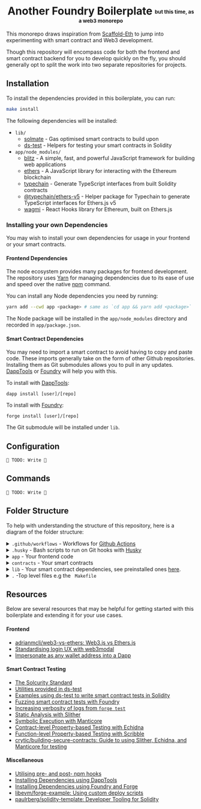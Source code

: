 <h1 align="center">
  Another Foundry Boilerplate <sub><sup><sub><sup>but this time, as a web3 monorepo</sup></sub></sup></sub>
</h1>

This monorepo draws inspiration from [Scaffold-Eth](https://github.com/scaffold-eth/scaffold-eth) to jump into experimenting with smart contract and Web3 development.

Though this repository will encompass code for both the frontend and smart contract backend for you to develop quickly on the fly, you should generally opt to split the work into two separate repositories for projects.

## Installation

To install the dependencies provided in this boilerplate, you can run:

```bash
make install
```

The following dependencies will be installed:

- `lib/`
  - [solmate](https://github.com/Rari-Capital/solmate) - Gas optimised smart contracts to build upon
  - [ds-test](https://github.com/dapphub/ds-test/) - Helpers for testing your smart contracts in Solidity
- `app/node_modules/`
  - [blitz](https://github.com/blitz-js/blitz) - A simple, fast, and powerful JavaScript framework for building web applications
  - [ethers](https://github.com/ethers-io/ethers.js) - A JavaScript library for interacting with the Ethereum blockchain
  - [typechain](https://github.com/dethcrypto/TypeChain) - Generate TypeScript interfaces from built Solidity contracts
  - [@typechain/ethers-v5](https://github.com/dethcrypto/TypeChain/tree/master/packages/target-ethers-v5#typechain-target-ethers-v5) - Helper package for Typechain to generate TypeScript interfaces for Ethers.js v5
  - [wagmi](https://github.com/tmm/wagmi) - React Hooks library for Ethereum, built on Ethers.js

### Installing your own Dependencies

You may wish to install your own dependencies for usage in your frontend or your smart contracts.

#### Frontend Dependencies

The node ecosystem provides many packages for frontend development. The repository uses [Yarn](https://yarnpkg.com/) for managing dependencies due to its ease of use and speed over the native [npm](https://nodejs.org/api/npm.html) command.

You can install any Node dependencies you need by running:

```bash
yarn add --cwd app <package> # same as `cd app && yarn add <package>`
```

The Node package will be installed in the `app/node_modules` directory and recorded in `app/package.json`.

#### Smart Contract Dependencies

You may need to import a smart contract to avoid having to copy and paste code. These imports generally take on the form of other Github repositories. Installing them as Git submodules allows you to pull in any updates. [DappTools](https://github.com/dapphub/dapptools) or [Foundry](https://github.com/gakonst/foundry) will help you with this.

To install with [DappTools](https://github.com/dapphub/dapptools):

```
dapp install [user]/[repo]
```

To install with [Foundry](https://github.com/gakonst/foundry):

```
forge install [user]/[repo]
```

The Git submodule will be installed under `lib`.

## Configuration

`🚧 TODO: Write 🚧`

## Commands

`🚧 TODO: Write 🚧`

## Folder Structure

To help with understanding the structure of this repository, here is a diagram of the folder structure:

<details>
  <summary><code>.github/workflows</code> - Workflows for <a href="https://github.com/features/actions">Github Actions</a></summary>
  <ul>
    <li><code>contracts.yml</code> - Automated CI/CD for your smart contracts</li>
    <li><code>webapp.yml</code> - Automated CI/CD for your frontend</li>
  </ul>
</details>

<details>
  <summary><code>.husky</code> - Bash scripts to run on Git hooks with <a href="https://github.com/typicode/husky">Husky</a></summary>
</details>


<details>
  <summary><code>app</code> - Your frontend code</summary>
  <ul>
    <li><code>package.json</code> - Your frontend dependencies</li>
    <li><code>components</code> - Any shared React components</li>
    <li><code>hooks</code> - React Hooks</li>
    <li><code>pages</code> - <a href="https://blitzjs.com/docs/pages">React pages</a> for your app go here</li>
    <li><code>public</code> - Any static files go here</li>
    <li><code>test</code> - Any app tests go here e.g React Component testing, E2E testing etc.</li>
    <li><code>.eslintrc.js</code> - <a href="https://eslint.org/">ESLint</a> configuration</li>
    <li><code>.gitignore</code> - Ignore any files you don't want to push to Git</li>
    <li><code>blitz.config.ts</code> - <a href="https://blitzjs.com/docs/config">Blitz configuration</a></li>
    <li><code>jest.config.ts</code> - <a href="https://jestjs.io/docs/en/configuration">Jest configuration</a></li>
    <li><code>tsconfig.json</code> - <a href="https://www.typescriptlang.org/docs/handbook/tsconfig-json.html">TypeScript configuration</a></li>
    <li><code>types</code> - TypeScript types used around your app</li>
    <li><code>yarn.lock</code> - <a href="https://yarnpkg.com/lang/en/docs/install/">Yarn</a> lock file</li>
  </ul>
</details>

<details>
  <summary><code>contracts</code> - Your smart contracts</summary>
  <ul>
    <li><code>*.sol</code> - Your smart contracts</li>
    <li><code>test/*.t.sol</code> - Tests for smart contracts</li>
    <li><code>test/base</code> - BaseTest contract to inherit for utils</li>
    <li><code>test/utils</code> - Test utils</li>
  </ul>
</details>

<details>
  <summary><code>lib</code> - Your smart contract dependencies, see preinstalled ones <a href="#installation">here</a>.</summary>
</details>

<details>
  <summary><code>.</code> -Top level files e.g the <code> Makefile</code></summary>
  <ul>
    <li>
      <summary><code>.gitignore</code> - Ignore any files you don't want to push to Git</summary>
    </li>
    <li>
      <summary><code>.gitmodules</code> - Git submodules configuration</summary>
    </li>
    <li>
      <summary><code>.lintstagedrc</code> - Configuration for lint-staged in Husky scripts</summary>
    </li>
    <li>
      <summary><code>.solhint.json</code> - <a href="https://github.com/protofire/solhint">Solhint</a> configuration</summary>
    </li>
    <li>
      <summary><code>.solhintignore</code> - Ignore any files you don't want Solhint to lint</summary>
    </li>
    <li>
      <summary><code>foundry.toml</code> - <a href="https://book.getfoundry.sh/reference/config.html">Foundry configuration</a></summary>
    </li>
    <li>
      <summary><code>Makefile</code> - Various commands, see <a href="#commands">here</a>.</summary>
    </li>
    <li>
      <summary><code>README.md</code> - This file!</summary>
    </li>
    <li>
      <summary><code>remappings.txt</code> - <a href="https://book.getfoundry.sh/projects/dependencies.html#remapping-dependencies">Configure import paths</a> for Solidity dependencies for Forge</summary>
    </li>
  </ul>

</details>

## Resources

Below are several resources that may be helpful for getting started with this boilerplate and extending it for your use cases.

#### Frontend

- [adrianmcli/web3-vs-ethers: Web3.js vs Ethers.js](https://github.com/adrianmcli/web3-vs-ethers)
- [Standardising login UX with web3modal](https://github.com/Web3Modal/web3modal)
- [Impersonate as any wallet address into a Dapp](https://github.com/apoorvlathey/impersonator)

#### Smart Contract Testing

- [The Solcurity Standard](https://github.com/Rari-Capital/solcurity)
- [Utilities provided in ds-test](https://book.getfoundry.sh/reference/ds-test.html)
- [Examples using ds-test to write smart contract tests in Solidity](https://github.com/dapphub/ds-test/blob/master/demo/demo.sol)
- [Fuzzing smart contract tests with Foundry](https://github.com/gakonst/foundry/tree/master/forge#fuzzing-go-beyond-unit-testing)
- [Increasing verbosity of logs from `forge test`](https://github.com/gakonst/foundry/blob/master/cli/README.md#test)
- [Static Analysis with Slither](https://github.com/crytic/slither)
- [Symbolic Execution with Manticore](https://github.com/trailofbits/manticore)
- [Contract-level Property-based Testing with Echidna](https://github.com/crytic/echidna)
- [Function-level Property-based Testing with Scribble](https://github.com/ConsenSys/scribble)
- [crytic/building-secure-contracts: Guide to using Slither, Echidna, and Manticore for testing](https://github.com/crytic/building-secure-contracts)
#### Miscellaneous

- [Utilising pre- and post- npm hooks](https://docs.npmjs.com/cli/v8/using-npm/scripts)
- [Installing Dependencies using DappTools](https://github.com/dapphub/dapptools/tree/master/src/dapp#dapp-install)
- [Installing Dependencies using Foundry and Forge](https://github.com/gakonst/foundry/blob/master/cli/README.md#forge)
- [libevm/forge-example: Using custom deploy scripts](https://github.com/libevm/forge-example)
- [paulrberg/solidity-template: Developer Tooling for Solidity](https://github.com/paulrberg/solidity-template)